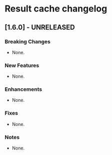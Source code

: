# Result cache changelog

## [1.6.0] - UNRELEASED

### Breaking Changes
* None.

### New Features
* None.

### Enhancements
* None.

### Fixes
* None.

### Notes
* None.